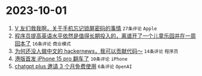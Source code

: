 # 2023-10-01

1. [V 友们救我啊，关于手机忘记锁屏密码的事情](https://www.v2ex.com/t/978401) `27条评论` `Apple`
1. [程序员提高英语水平依然是值得长期投入的，离谱开了一个儿童乐园并在一周回本了](https://www.v2ex.com/t/978399) `16条评论` `商业模式`
1. [为何还没人做中文的 hackernews，我可以贡献代码～](https://www.v2ex.com/t/978395) `14条评论` `程序员`
1. [港版首发 iPhone 15 pro 翻车了](https://www.v2ex.com/t/978396) `10条评论` `iPhone`
1. [chatgpt plus 邀请 3 个月免费使用](https://www.v2ex.com/t/978404) `6条评论` `OpenAI`
